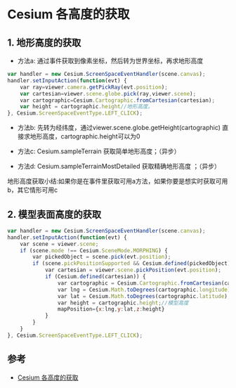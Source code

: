 # Cesium 各高度的获取

## 1. 地形高度的获取

- 方法a: 通过事件获取到像素坐标，然后转为世界坐标，再求地形高度
``` js
var handler = new Cesium.ScreenSpaceEventHandler(scene.canvas);
handler.setInputAction(function(evt) {
    var ray=viewer.camera.getPickRay(evt.position);
    var cartesian=viewer.scene.globe.pick(ray,viewer.scene);
    var cartographic=Cesium.Cartographic.fromCartesian(cartesian);
    var height = cartographic.height//地形高度。
}, Cesium.ScreenSpaceEventType.LEFT_CLICK);
```

- 方法b: 先转为经纬度，通过viewer.scene.globe.getHeight(cartographic) 直接求地形高度，cartographic.height可以为0

- 方法c: Cesium.sampleTerrain 获取简单地形高度；（异步）

- 方法d: Cesium.sampleTerrainMostDetailed 获取精确地形高度 ；（异步）

地形高度获取小结:如果你是在事件里获取可用a方法，如果你要是想实时获取可用b，其它情形可用c


## 2. 模型表面高度的获取

``` js
var handler = new Cesium.ScreenSpaceEventHandler(scene.canvas);
handler.setInputAction(function(evt) {
    var scene = viewer.scene;
    if (scene.mode !== Cesium.SceneMode.MORPHING) {
        var pickedObject = scene.pick(evt.position);
        if (scene.pickPositionSupported && Cesium.defined(pickedObject) && pickedObject.node) {
            var cartesian = viewer.scene.pickPosition(evt.position);
            if (Cesium.defined(cartesian)) {
                var cartographic = Cesium.Cartographic.fromCartesian(cartesian);
                var lng = Cesium.Math.toDegrees(cartographic.longitude);
                var lat = Cesium.Math.toDegrees(cartographic.latitude);
                var height = cartographic.height;//模型高度
                mapPosition={x:lng,y:lat,z:height}
            }
        }
    }
}, Cesium.ScreenSpaceEventType.LEFT_CLICK);
```

## 参考

- [Cesium 各高度的获取](https://blog.csdn.net/caozl1132/article/details/90247208)